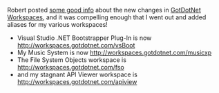 Robert posted [some good info](http://weblogs.asp.net/rmclaws/posts/32898.aspx) about the new changes in [GotDotNet Workspaces](http://www.gotdotnet.com/Community/Workspaces/default.aspx), and it was compelling enough that I went out and added aliases for my various workspaces!



  * Visual Studio .NET Bootstrapper Plug-In is now <http://workspaces.gotdotnet.com/vsBoot>
  * My Music System is now <http://workspaces.gotdotnet.com/musicxp>
  * The File System Objects workspace is <http://workspaces.gotdotnet.com/fso>
  * and my stagnant API Viewer workspace is <http://workspaces.gotdotnet.com/apiview>